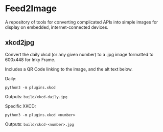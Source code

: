# Feed2Image

A repository of tools for converting complicated APIs into simple images for display on embedded, internet-connected devices.

## xkcd2jpg

Convert the daily xkcd (or any given number) to a .jpg image formatted to 600x448 for Inky Frame.

Includes a QR Code linking to the image, and the alt text below.

Daily:

```
python3 -m plugins.xkcd
```

Outputs: `build/xkcd-daily.jpg`

Specific XKCD:

```
python3 -m plugins.xkcd <number>
```

Outputs: `build/xkcd-<number>.jpg`
